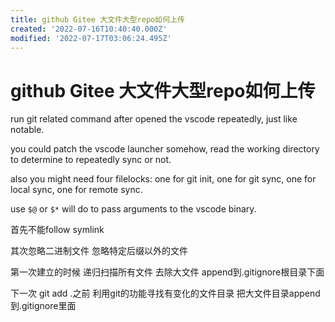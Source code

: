 ```yaml
---
title: github Gitee 大文件大型repo如何上传
created: '2022-07-16T10:40:40.000Z'
modified: '2022-07-17T03:06:24.495Z'
---
```


# github Gitee 大文件大型repo如何上传

run git related command after opened the vscode repeatedly, just like notable.

you could patch the vscode launcher somehow, read the working directory to determine to repeatedly sync or not.

also you might need four filelocks: one for git init, one for git sync, one for local sync, one for remote sync.

use `$@` or `$*` will do to pass arguments to the vscode binary.

首先不能follow symlink

其次忽略二进制文件 忽略特定后缀以外的文件

第一次建立的时候 递归扫描所有文件 去除大文件 append到.gitignore根目录下面

下一次 git add .之前 利用git的功能寻找有变化的文件目录 把大文件目录append到.gitignore里面
